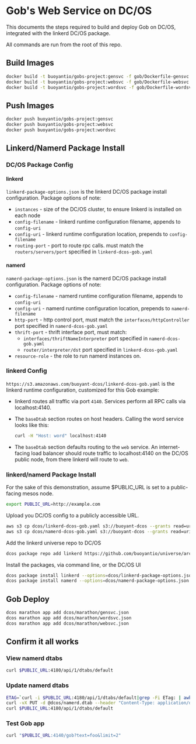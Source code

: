 # Gob's Web Service on DC/OS

This documents the steps required to build and deploy Gob on DC/OS, integrated with the linkerd DC/OS package.

All commands are run from the root of this repo.

## Build Images

```bash
docker build -t buoyantio/gobs-project:gensvc -f gob/Dockerfile-gensvc .
docker build -t buoyantio/gobs-project:websvc -f gob/Dockerfile-websvc .
docker build -t buoyantio/gobs-project:wordsvc -f gob/Dockerfile-wordsvc .
```

## Push Images

```bash
docker push buoyantio/gobs-project:gensvc
docker push buoyantio/gobs-project:websvc
docker push buoyantio/gobs-project:wordsvc
```

## Linkerd/Namerd Package Install

### DC/OS Package Config

#### linkerd

`linkerd-package-options.json` is the linkerd DC/OS package install configuration. Package options of note:

- `instances` - size of the DC/OS cluster, to ensure linkerd is installed on each node
- `config-filename` - linkerd runtime configuration filename, appends to `config-uri`
- `config-uri` - linkerd runtime configuration location, prepends to `config-filename`
- `routing-port` - port to route rpc calls. must match the `routers/servers/port` specified in `linkerd-dcos-gob.yaml`

#### namerd

`namerd-package-options.json` is the namerd DC/OS package install configuration. Package options of note:

- `config-filename` - namerd runtime configuration filename, appends to `config-uri`
- `config-uri` - namerd runtime configuration location, prepends to `namerd-filename`
- `http-port` - http control port, must match the `interfaces/httpController` port specified in `namerd-dcos-gob.yaml`
- `thrift-port` - thrift interface port, must match:
  - `interfaces/thriftNameInterpreter` port specified in `namerd-dcos-gob.yaml`
  - `router/interpreter/dst` port specified in `linkerd-dcos-gob.yaml`
- `resource-role` - the role to run namerd instances on.


### linkerd Config

`https://s3.amazonaws.com/buoyant-dcos/linkerd-dcos-gob.yaml` is the linkerd runtime configuration, customized for this Gob example:

- linkerd routes all traffic via port `4140`. Services perform all RPC calls via localhost:4140.
- The `baseDtab` section routes on host headers. Calling the word service looks like this:

    ```bash
    curl -H "Host: word" localhost:4140
    ```

- The `baseDtab` section defaults routing to the `web` service. An internet-facing load balancer should route traffic to localhost:4140 on the DC/OS public node, from there linkerd will route to `web`.

### linkerd/namerd Package Install

For the sake of this demonstration, assume $PUBLIC_URL is set to a public-facing mesos node.

```bash
export PUBLIC_URL=http://example.com
```

Upload you DC/OS config to a publicly accessible URL.

```bash
aws s3 cp dcos/linkerd-dcos-gob.yaml s3://buoyant-dcos --grants read=uri=http://acs.amazonaws.com/groups/global/AllUsers
aws s3 cp dcos/namerd-dcos-gob.yaml s3://buoyant-dcos --grants read=uri=http://acs.amazonaws.com/groups/global/AllUsers
```

Add the linkerd universe repo to DC/OS

```bash
dcos package repo add linkerd https://github.com/buoyantio/universe/archive/siggy/linkerd.zip
```

Install the packages, via command line, or the DC/OS UI

```bash
dcos package install linkerd --options=dcos/linkerd-package-options.json
dcos package install namerd --options=dcos/namerd-package-options.json
```

## Gob Deploy

```bash
dcos marathon app add dcos/marathon/gensvc.json
dcos marathon app add dcos/marathon/wordsvc.json
dcos marathon app add dcos/marathon/websvc.json
```

## Confirm it all works

### View namerd dtabs

```bash
curl $PUBLIC_URL:4180/api/1/dtabs/default
```

### Update namerd dtabs

```bash
ETAG=`curl -i $PUBLIC_URL:4180/api/1/dtabs/default|grep -Fi ETag: | awk {'print $2'} | sed -e 's/[[:cntrl:]]//'`
curl -vX PUT -d @dcos/namerd.dtab --header "Content-Type: application/dtab" --header "If-Match: $ETAG" $PUBLIC_URL:4180/api/1/dtabs/default
curl $PUBLIC_URL:4180/api/1/dtabs/default
```

### Test Gob app

```bash
curl "$PUBLIC_URL:4140/gob?text=foo&limit=2"
```
